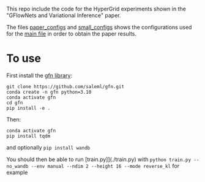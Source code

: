 This repo include the code for the HyperGrid experiments shown in the "GFlowNets and Variational Inference" paper.

The files [paper_configs](./slurm_stuff/paper_configs.py) and [small_configs](./slurm_stuff/small_configs.py) shows the configurations used for the [main file](./train.py) in order to obtain the paper results.


# To use

First install the [gfn library](https://github.com/saleml/gfn):
```
git clone https://github.com/saleml/gfn.git
conda create -n gfn python=3.10
conda activate gfn
cd gfn
pip install -e .
```

Then:
```
conda activate gfn
pip install tqdm
```
and optionally `pip install wandb`

You should then be able to run [train.py]](./train.py) with `python train.py --no_wandb --env manual --ndim 2 --height 16 --mode reverse_kl` for example
